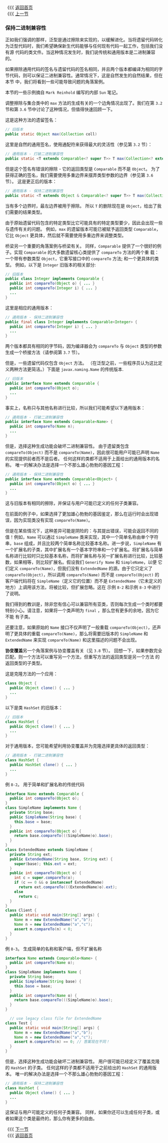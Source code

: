 《《《 [返回首页](../README.md)       <br/>
《《《 [上一节](03_Specialize_to_Create_Reifiable_Types.md)

### 保持二进制兼容性

正如我们强调的那样，泛型是通过擦除来实现的，以缓解进化。当将遗留代码转化为泛型代码时，我们希望确保新生代码能够与任何现有代码一起工作，包括我们没有源
代码的类文件。当这种情况发生时，我们说传统和通用版本是二进制兼容的。

如果擦除通用代码的签名与遗留代码的签名相同，并且两个版本都编译为相同的字节代码，则可以保证二进制兼容性。通常情况下，这是自然发生的自然结果，但在本节
中，我们将看到一些可能导致问题的角落案例。

本节的一些示例摘自 `Mark Reinhold` 编写的内部 `Sun` 笔记。

调整擦除与集合类中的 `max` 方法的生成有关的一个边角情况出现了。我们在第 `3.2` 节和第 `3.6` 节中讨论了这种情况，但值得快速回顾一下。

这是这种方法的遗留签名：

```java
// 旧版本
public static Object max(Collection coll)
```

这里是自然的通用签名，使用通配符来获得最大的灵活性（参见第 `3.2` 节）：

```java
// 通用版本 - 打破二进制兼容性
public static <T extends Comparable<? super T>> T max(Collection<? extends T> coll)
```

但是这个签名有错误的擦除 - 它的返回类型是 `Comparable` 而不是 `Object`。 为了获得正确的签名，我们需要使用多重边界来摆弄类型参数的边界（参见第 
`3.6` 节）。 这是更正后的版本：

```java
// 通用版本 - 保持二进制兼容性
public static <T extends Object & Comparable<? super T>> T max(Collection<? extends T> coll)
```

当有多个边界时，最左边界被用于擦除。 所以 `T` 的删除现在是 `Object`，给出了我们需要的结果类型。

由于原始遗留代码包含的特定类型比它可能具有的特定类型要少，因此会出现一些与遗传有关的问题。 例如，`max` 的遗留版本可能已被赋予返回类型 `Comparable`，
它比 `Object` 更具体，然后就不需要使用多重边界来调整类型。

桥梁另一个重要的角落案例与桥梁有关。 同样，`Comparable` 提供了一个很好的例子。实现 `Comparable` 的大多数遗留核心类提供了 `compareTo` 方法的两个重
载：一个带有参数类型 `Object`，它重写接口中的 `compareTo` 方法; 和一个更具体的类型。 例如，以下是 `Integer` 旧版本的相关部分:

```java
// 旧版本
public class Integer implements Comparable {
  public int compareTo(Object o) { ... }
  public int compareTo(Integer i) { ... }
  ...
}
```

这里是相应的通用版本：

```java
// 通用版本 - 保持二进制兼容性
public final class Integer implements Comparable<Integer> {
  public int compareTo(Integer i) { ... }
  ...
}
```

两个版本都具有相同的字节码，因为编译器会为 `compareTo` 与 `Object` 类型的参数生成一个桥接方法（请参阅第 `3.7` 节）。

但是，一些遗留代码仅包含 `Object` 方法。 （在泛型之前，一些程序员认为这比定义两种方法更简洁。）下面是 `javax.naming.Name` 的传统版本.

```java
// 旧版本
public interface Name extends Comparable {
  public int compareTo(Object o);
  ...
}
```

事实上，名称只与其他名称进行比较，所以我们可能希望以下通用版本：

```java
// 通用版本 - 打破二进制兼容性
public interface Name extends Comparable<Name> {
  public int compareTo(Name n);
  ...
}
```

但是，选择这种生成功能会破坏二进制兼容性。 由于遗留类包含 `compareTo(Object)` 而不是 `compareTo(Name)`，因此很可能用户可能已声明 `Name` 的实现提供前者而不是后者。 任何这样的类都不适用于上面给出的通用版本的名称。 唯一的解决办法是选择一个不那么雄心勃勃的基因工程：

```java
// 通用版本 - 保持二进制兼容性
public interface Name extends Comparable<Object> {
  public int compareTo(Object o) { ... }
  ...
}
```

这与旧版本有相同的擦除，并保证与用户可能已定义的任何子类兼容。

在前面的例子中，如果选择了更加雄心勃勃的基因鉴定，那么在运行时会出现错误，因为实现类没有实现 `compareTo(Name)`。

但是在某些情况下，这种差异可能是阴险的：与其提出错误，可能会返回不同的值！例如，`Name` 可以通过 `SimpleName` 类来实现，其中一个简单名称由单个字符
串，`base` 组成，并且比较两个简单名称比较基本名称。进一步说，`SimpleName` 有一个扩展名的子类，其中扩展名有一个基本字符串和一个扩展名。将扩展名与简单
名称进行比较时只比较基本名称，而将扩展名称与另一扩展名称进行比较，比较基数，如果相等，则比较扩展名。假设我们 `Generify Name` 和 `SimpleName`，以便
它们定义 `compareTo(Name)`，但我们没有 `ExtendedName` 的源。由于它只定义了 `compareTo(Object)`，所以调用 `compareTo(Name)` 而不是 
`compareTo(Object)` 的客户端代码将在 `SimpleName`（定义它的位置）而不是 `ExtendedName`（它未定义的地方）上调用该方法，将被比较，但扩展忽略。这在
示例 `8-2` 和示例 `8-3` 中进行了说明。

我们得到的教训是，除非您有信心可以兼容所有亚类，否则每次生成一个类时都要特别小心。请注意，如果将一个类声明为 `final` ，那么您有更多的余地，因为它不能
有子类。

还要注意，如果原始的 `Name` 接口不仅声明了一般重载 `compareTo(Object)`，还声明了更具体的重载 `compareTo(Name)`，那么将需要旧版本的 `SimpleName` 
和 `ExtendedName` 来实现 `compareTo(Name)` 和这里描述的问题不会出现。

**协变覆盖**另一个角落案例与协变覆盖有关（见 `3.8` 节）。 回想一下，如果参数完全匹配，则一个方法可以重写另一个方法，但重写方法的返回类型是另一个方法
的返回类型的子类型。

这是克隆方法的一个应用：

```java
class Object {
  public Object clone() { ... }
  ...
}
```

以下是类 `HashSet` 的旧版本：

```java
// 旧版本
class HashSet {
  public Object clone() { ... }
  ...
}
```

对于通用版本，您可能希望利用协变覆盖并为克隆选择更具体的返回类型：

```java
// 通用版本 - 打破二进制兼容性
class HashSet {
  public HashSet clone() { ... }
  ...
}
```

例 `8-2`。 用于简单和扩展名称的传统代码

```java
interface Name extends Comparable {
  public int compareTo(Object o);
}
class SimpleName implements Name {
  private String base;
  public SimpleName(String base) {
    this.base = base;
  }
  public int compareTo(Object o) {
    return base.compareTo(((SimpleName)o).base);
  }
}
class ExtendedName extends SimpleName {
  private String ext;
  public ExtendedName(String base, String ext) {
    super(base); this.ext = ext;
  }
  public int compareTo(Object o) {
    int c = super.compareTo(o);
    if (c == 0 && o instanceof ExtendedName)
      return ext.compareTo(((ExtendedName)o).ext);
    else
      return c;
  }
}
class Client {
  public static void main(String[] args) {
    Name m = new ExtendedName("a","b");
    Name n = new ExtendedName("a","c");
    assert m.compareTo(n) < 0;
  }
}
```

例 `8-3`。 生成简单的名称和客户端，但不扩展名称

```java   
interface Name extends Comparable<Name> {
  public int compareTo(Name o);
}
class SimpleName implements Name {
  private String base;
  public SimpleName(String base) {
    this.base = base;
  }
  public int compareTo(Name o) {
    return base.compareTo(((SimpleName)o).base);
  }
}

  // use legacy class file for ExtendedName
class Test {
  public static void main(String[] args) {
    Name m = new ExtendedName("a","b");
    Name n = new ExtendedName("a","c");
    assert m.compareTo(n) == 0; // 答案现在不同！
  }
}
```

但是，选择这种生成功能会破坏二进制兼容性。 用户很可能已经定义了覆盖克隆的 `HashSet` 的子类。 任何这样的子类都不适用于之前给出的 `HashSet` 的通用版
本。 唯一的解决办法是选择一个不那么雄心勃勃的基因工程：

```java
// 通用版本 - 保持二进制兼容性
class HashSet {
  public Object clone() { ... }
  ...
}
```

这保证与用户可能定义的任何子类兼容。 同样，如果你还可以生成任何子类，或者如果这个类是最终的，那么你有更多的自由。

《《《 [下一节](../ch09/00_Design_Patterns.md)      <br/>
《《《 [返回首页](../README.md)
